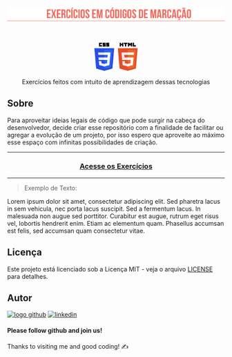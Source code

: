 &nbsp; 

<div align="center">

<img src="https://raw.githubusercontent.com/gabrielf7/code-markup-exercises/main/src/readme-img-title.png" width="700">

&nbsp; 

<img src="https://raw.githubusercontent.com/gabrielf7/code-markup-exercises/main/cursos/HTML5CSS3-na-pratica-01-Curso-em-Video/src/CSS3_and_HTML5_logos_and_wordmarks.png" 
width="100">

<p>Exercícios feitos com intuito de aprendizagem dessas tecnologias</p>

</div>

## Sobre

<p>
Para aproveitar ideias legais de código que pode surgir na cabeça do desenvolvedor, 
decide criar esse repositório com a finalidade de facilitar ou agregar a evolução de um projeto,
por isso espero que aproveite ao máximo esse espaço com infinitas possibilidades de criação.
</p>

<hr>

<div align="center">

  ### [Acesse os Exercícios](https://gabrielf7.github.io/code-markup-exercises/)

</div>

<hr>

> Exemplo de Texto:

Lorem ipsum dolor sit amet, consectetur adipiscing elit. Sed pharetra lacus in sem vehicula, nec porta lacus suscipit. 
Sed a fermentum lacus. In malesuada non augue sed porttitor. Curabitur est augue, rutrum eget risus vel, lobortis hendrerit enim. 
Etiam ac elementum quam. Phasellus accumsan est felis, sed accumsan quam consectetur vitae. 

## Licença

Este projeto está licenciado sob a Licença MIT - veja o arquivo [LICENSE](https://github.com/gabrielf7/code-markup-exercises/blob/main/LICENSE) para detalhes.

## Autor

[![logo github](https://img.shields.io/badge/GitHub-100000?style=for-the-badge&logo=github&logoColor=white)](https://github.com/gabrielf7)
[![linkedin](https://img.shields.io/badge/linkedin-0A66C2?style=for-the-badge&logo=linkedin&logoColor=white)](https://www.linkedin.com/in/gabrielf5/)

#### Please follow github and join us!
Thanks to visiting me and good coding! :writing_hand: 
